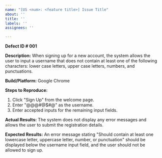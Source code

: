 ```yaml
---
name: "[US <num>: <feature title>] Issue Title"
about: ''
title: ''
labels: ''
assignees: ''

---
```


**Defect ID # 001**

**Description:**
When signing up for a new account, the system allows the user to input a username that does not contain at least one of the following characters: lower case letters, upper case letters, numbers, and punctuations.

**Build/Platform:** Google Chrome

**Steps to Reproduce:**
1. Click "Sign Up" from the welcome page.
2. Enter "@@@#@$#@" as the username.
3. Enter accepted inputs for the remaining input fields.

**Actual Results:**
The system does not display any error messages and allows the user to submit the registration details.

**Expected Results:**
An error message stating "Should contain at least one lowercase letter, uppercase letter, number, or punctuation" should be displayed below the username input field, and the user should not be allowed to sign up.
